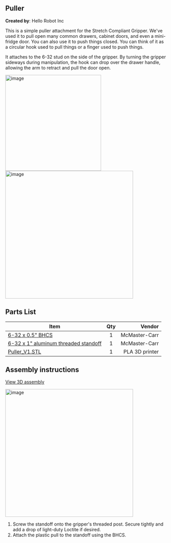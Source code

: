 ## Puller

**Created by**: Hello Robot Inc

This is a simple puller attachment for the Stretch Compliant Gripper. We've used it to pull open many common drawers, cabinet doors, and even a mini-fridge door. You can also use it to push things closed. You can think of it as a circular hook used to pull things or a finger used to push things.

It attaches to the 6-32 stud on the side of the gripper. By turning the gripper sideways during manipulation, the hook can drop over the drawer handle, allowing the arm to retract and pull the door open. 

<img src="https://raw.githubusercontent.com/hello-robot/stretch_tool_share/master/tool_share/puller_v1/images/drawer_pull_A.PNG" alt="image" height=300 />
<img src="https://raw.githubusercontent.com/hello-robot/stretch_tool_share/master/tool_share/puller_v1/images/drawer_pull_B.PNG" alt="image"  height=400 />

## Parts List

| Item | Qty | Vendor           |
| ------------- |:-------------:| -----: |
| [6-32 x 0.5" BHCS](https://www.mcmaster.com/91255A148) | 1 | McMaster-Carr|
| [6-32 x 1" aluminum threaded standoff](https://www.mcmaster.com/93330a449) | 1 | McMaster-Carr|
| [Puller_V1.STL](https://github.com/hello-robot/stretch_tool_share/blob/master/tool_share/puller_v1/CAD/Puller_V1.STL) | 1 |    PLA 3D printer|

## Assembly instructions
[View 3D assembly](https://github.com/hello-robot/stretch_tool_share/blob/master/tool_share/puller_v1/CAD/ASSEM_Puller_V1.STL)

<img src="https://raw.githubusercontent.com/hello-robot/stretch_tool_share/master/tool_share/puller_v1/images/drawer_pull_C.PNG" alt="image"  height=400 />

1. Screw the standoff onto the gripper's threaded post. Secure tightly and add a drop of light-duty Loctite if desired.
2. Attach the plastic pull to the standoff using the BHCS. 
